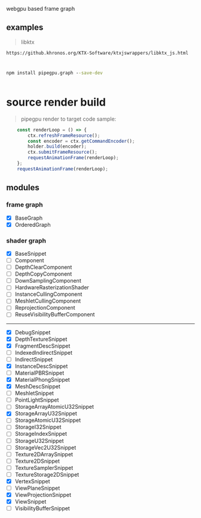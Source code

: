webgpu based frame graph

## examples
> libktx
```
https://github.khronos.org/KTX-Software/ktxjswrappers/libktx_js.html
```

# 
```cmd
npm install pipegpu.graph --save-dev
```

```typescript

```

# source render build
> pipegpu render to target code sample:
```typescript
    const renderLoop = () => {
        ctx.refreshFrameResource();
        const encoder = ctx.getCommandEncoder();
        holder.build(encoder);
        ctx.submitFrameResource();
        requestAnimationFrame(renderLoop);
    };
    requestAnimationFrame(renderLoop);
```

## modules
### frame graph
- [x] BaseGraph
- [x] OrderedGraph

### shader graph
- [x] BaseSnippet
- [ ] Component
- [ ] DepthClearComponent 
- [ ] DepthCopyComponent
- [ ] DownSamplingComponent
- [ ] HardwareRasterizationShader
- [ ] InstanceCullingComponent
- [ ] MeshletCullingComponent
- [ ] ReprojectionComponent
- [ ] ReuseVisibilityBufferComponent
---
- [x] DebugSnippet 
- [x] DepthTextureSnippet 
- [x] FragmentDescSnippet 
- [ ] IndexedIndirectSnippet 
- [ ] IndirectSnippet 
- [x] InstanceDescSnippet 
- [ ] MaterialPBRSnippet 
- [x] MaterialPhongSnippet 
- [x] MeshDescSnippet 
- [ ] MeshletSnippet 
- [ ] PointLightSnippet 
- [ ] StorageArrayAtomicU32Snippet 
- [x] StorageArrayU32Snippet 
- [ ] StorageAtomicU32Snippet 
- [ ] StorageI32Snippet 
- [ ] StorageIndexSnippet 
- [ ] StorageU32Snippet 
- [ ] StorageVec2U32Snippet 
- [ ] Texture2DArraySnippet 
- [ ] Texture2DSnippet 
- [ ] TextureSamplerSnippet 
- [ ] TextureStorage2DSnippet 
- [x] VertexSnippet 
- [ ] ViewPlaneSnippet 
- [x] ViewProjectionSnippet 
- [x] ViewSnippet 
- [ ] VisibilityBufferSnippet